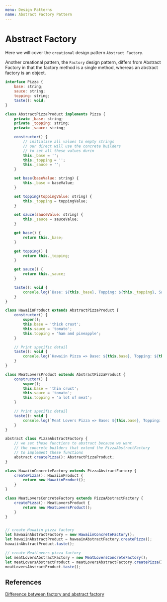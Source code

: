 ```yaml
---
menu: Design Patterns
name: Abstract Factory Pattern
---
```


# Abstract Factory

Here we will cover the `creational` design pattern `Abstract Factory`.

Another creational pattern, the `Factory` design pattern, differs from Abstract Factory in that the factory method is a single method, whereas an abstract factory is an object.

```javascript
interface Pizza {
    base: string;
    sauce: string;
    topping: string;
    taste(): void;
}

class AbstractPizzaProduct implements Pizza {
    private _base: string;
    private _topping: string;
    private _sauce: string;

    constructor() {
        // initialise all values to empty strings
        // our direct will use the concrete builders
        // to set all these values durin
        this._base = '';
        this._topping = '';
        this._sauce = '';
    }

    set base(baseValue: string) {
        this._base = baseValue;
    }

    set topping(toppingValue: string) {
        this._topping = toppingValue;
    }

    set sauce(sauceValue: string) {
        this._sauce = sauceValue;
    }

    get base() {
        return this._base;
    }

    get topping() {
        return this._topping;
    }

    get sauce() {
        return this._sauce;
    }

    taste(): void {
        console.log(`Base: ${this._base}, Topping: ${this._topping}, Sauce: ${this._sauce}.`);
    }
}

class HawaiinProduct extends AbstractPizzaProduct {
    constructor() {
        super();
        this.base = 'thick crust';
        this.sauce = 'tomato';
        this.topping = 'ham and pineapple';
    }

    // Print specific detail
    taste(): void {
        console.log(`Hawaiin Pizza => Base: ${this.base}, Topping: ${this.topping}, Sauce: ${this.sauce}.`);
    }
}

class MeatLoversProduct extends AbstractPizzaProduct {
    constructor() {
        super();
        this.base = 'thin crust';
        this.sauce = 'tomato';
        this.topping = 'a lot of meat';
    }

    // Print specific detail
    taste(): void {
        console.log(`Meat Lovers Pizza => Base: ${this.base}, Topping: ${this.topping}, Sauce: ${this.sauce}.`);
    }
}

abstract class PizzaAbstractFactory {
    // we set these functions to abstract because we want
    // the concrete builders that extend the PizzaAbstractFactory
    // to implement these functions
    abstract createPizza(): AbstractPizzaProduct;
}

class HawaiinConcreteFactory extends PizzaAbstractFactory {
    createPizza(): HawaiinProduct {
        return new HawaiinProduct();
    }
}

class MeatLoversConcreteFactory extends PizzaAbstractFactory {
    createPizza(): MeatLoversProduct {
        return new MeatLoversProduct();
    }
}


// create Hawaiin pizza factory
let hawaainAbstractFactory = new HawaiinConcreteFactory();
let hawaiinAbstractProduct = hawaainAbstractFactory.createPizza();
hawaiinAbstractProduct.taste();

// create MeatLovers pizza factory
let meatLoversAbstractFactory = new MeatLoversConcreteFactory();
let meatLoversAbstractProduct = meatLoversAbstractFactory.createPizza();
meatLoversAbstractProduct.taste();
```

## References

[Difference between factory and abstract factory](https://stackoverflow.com/questions/5739611/what-are-the-differences-between-abstract-factory-and-factory-design-patterns)
